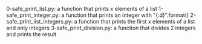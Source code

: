 0-safe_print_list.py: a function that prints x elements of a list
1-safe_print_integer.py: a function that prints an integer with "{:d}".format()
2-safe_print_list_integers.py: a function that prints the first x elements of a list and only integers
3-safe_print_division.py: a function that divides 2 integers and prints the result
